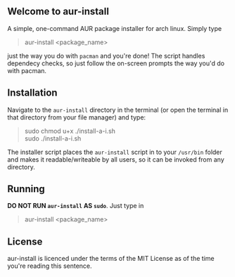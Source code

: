 Welcome to aur-install
----
A simple, one-command AUR package installer for arch linux. Simply type
 > aur-install <package_name>
 
 just the way you do with `pacman` and you're done! The script handles dependecy checks, so just follow the on-screen prompts the way you'd do with pacman.
<br/>

Installation
----
Navigate to the `aur-install` directory in the terminal (or open the terminal in that directory from your file manager) and type:

 > sudo chmod u+x ./install-a-i.sh  
 > sudo ./install-a-i.sh
 
The installer script places the `aur-install` script in to your `/usr/bin` folder and makes it readable/writeable by all users, so it can be invoked from any directory.
 
Running
----
<b>DO NOT RUN `aur-install` AS `sudo`</b>. Just type in

 > aur-install <package_name>
 
 License
 ----
 aur-install is licenced under the terms of the MIT License as of the time you're reading this sentence.
